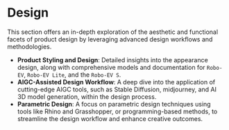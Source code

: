 # Design


This section offers an in-depth exploration of the aesthetic and functional facets of product design by leveraging advanced design workflows and methodologies.
- **Product Styling and Design**: Detailed insights into the appearance design, along with comprehensive models and documentation for `Robo-EV`, `Robo-EV Lite`, and the `Robo-EV S`.
- **AIGC-Assisted Design Workflow**: A deep dive into the application of cutting-edge AIGC tools, such as Stable Diffusion, midjourney, and AI 3D model generation, within the design process.
- **Parametric Design**: A focus on parametric design techniques using tools like Rhino and Grasshopper, or programming-based methods, to streamline the design workflow and enhance creative outcomes.
